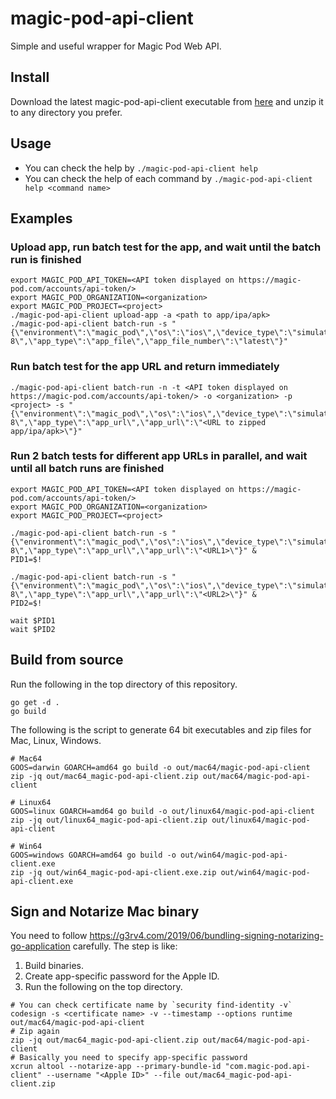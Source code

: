 # magic-pod-api-client
Simple and useful wrapper for Magic Pod Web API.

## Install

Download the latest magic-pod-api-client executable from [here](https://github.com/Magic-Pod/magic-pod-api-client/releases) and unzip it to any directory you prefer.

## Usage

- You can check the help by `./magic-pod-api-client help`
- You can check the help of each command by `./magic-pod-api-client help <command name>`

## Examples

### Upload app, run batch test for the app, and wait until the batch run is finished

```
export MAGIC_POD_API_TOKEN=<API token displayed on https://magic-pod.com/accounts/api-token/>
export MAGIC_POD_ORGANIZATION=<organization>
export MAGIC_POD_PROJECT=<project>
./magic-pod-api-client upload-app -a <path to app/ipa/apk>
./magic-pod-api-client batch-run -s "{\"environment\":\"magic_pod\",\"os\":\"ios\",\"device_type\":\"simulator\",\"version\":\"13.1\",\"model\":\"iPhone 8\",\"app_type\":\"app_file\",\"app_file_number\":\"latest\"}"
```

### Run batch test for the app URL and return immediately

```
./magic-pod-api-client batch-run -n -t <API token displayed on https://magic-pod.com/accounts/api-token/> -o <organization> -p <project> -s "{\"environment\":\"magic_pod\",\"os\":\"ios\",\"device_type\":\"simulator\",\"version\":\"13.1\",\"model\":\"iPhone 8\",\"app_type\":\"app_url\",\"app_url\":\"<URL to zipped app/ipa/apk>\"}"
```

### Run 2 batch tests for different app URLs in parallel, and wait until all batch runs are finished

```
export MAGIC_POD_API_TOKEN=<API token displayed on https://magic-pod.com/accounts/api-token/>
export MAGIC_POD_ORGANIZATION=<organization>
export MAGIC_POD_PROJECT=<project>

./magic-pod-api-client batch-run -s "{\"environment\":\"magic_pod\",\"os\":\"ios\",\"device_type\":\"simulator\",\"version\":\"13.1\",\"model\":\"iPhone 8\",\"app_type\":\"app_url\",\"app_url\":\"<URL1>\"}" &
PID1=$!

./magic-pod-api-client batch-run -s "{\"environment\":\"magic_pod\",\"os\":\"ios\",\"device_type\":\"simulator\",\"version\":\"13.1\",\"model\":\"iPhone 8\",\"app_type\":\"app_url\",\"app_url\":\"<URL2>\"}" &
PID2=$!

wait $PID1
wait $PID2
```

## Build from source

Run the following in the top directory of this repository.

```
go get -d .
go build
```

The following is the script to generate 64 bit executables and zip files for Mac, Linux, Windows.

```
# Mac64
GOOS=darwin GOARCH=amd64 go build -o out/mac64/magic-pod-api-client
zip -jq out/mac64_magic-pod-api-client.zip out/mac64/magic-pod-api-client

# Linux64
GOOS=linux GOARCH=amd64 go build -o out/linux64/magic-pod-api-client
zip -jq out/linux64_magic-pod-api-client.zip out/linux64/magic-pod-api-client

# Win64
GOOS=windows GOARCH=amd64 go build -o out/win64/magic-pod-api-client.exe
zip -jq out/win64_magic-pod-api-client.exe.zip out/win64/magic-pod-api-client.exe
```

## Sign and Notarize Mac binary

You need to follow https://g3rv4.com/2019/06/bundling-signing-notarizing-go-application carefully.
The step is like:

1. Build binaries.
2. Create app-specific password for the Apple ID.
3. Run the following on the top directory.

```
# You can check certificate name by `security find-identity -v`
codesign -s <certificate name> -v --timestamp --options runtime out/mac64/magic-pod-api-client
# Zip again
zip -jq out/mac64_magic-pod-api-client.zip out/mac64/magic-pod-api-client
# Basically you need to specify app-specific password
xcrun altool --notarize-app --primary-bundle-id "com.magic-pod.api-client" --username "<Apple ID>" --file out/mac64_magic-pod-api-client.zip
```

